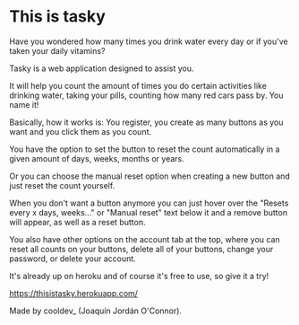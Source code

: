 # This is tasky

Have you wondered how many times you drink water every day or if you've taken your daily vitamins?

Tasky is a web application designed to assist you.

It will help you count the amount of times you do certain activities like drinking water, taking your pills, counting how many red cars pass by. You name it!

Basically, how it works is: You register, you create as many buttons as you want and you click them as you count.

You have the option to set the button to reset the count automatically in a given amount of days, weeks, months or years.

Or you can choose the manual reset option when creating a new button and just reset the count yourself.

When you don't want a button anymore you can just hover over the "Resets every x days, weeks..." or "Manual reset" text below it and a remove button will appear, as well as a reset button.

You also have other options on the account tab at the top, where you can reset all counts on your buttons, delete all of your buttons, change your password, or delete your account.

It's already up on heroku and of course it's free to use, so give it a try!

https://thisistasky.herokuapp.com/

Made by cooldev_ (Joaquín Jordán O'Connor).
